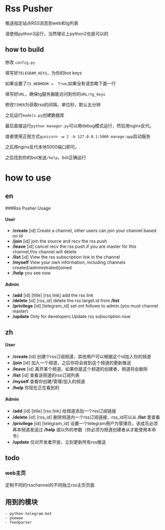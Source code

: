 # Rss Pusher
推送指定站点RSS消息到web和tg列表

请使用python3运行，当然理论上python2也是可以的

## how to build
修改 `config.py` 

填写好`TELEGRAM_KEYS`，为你的bot keys

如果设置了`IS_WEBHOOK =  True`,如果没有请忽略下面一行

填写好`URL`，确保tg服务器能访问到你的`URL/tg_keys`

修改`TIMER`为获取rss的间隔，单位秒，默认五分钟

之后运行`models.py`创建数据库

最后直接运行`python manager.py`可以用debug模式运行，然后用nginx反代。

或者使用正规方式`gunicorn -w 2 -b 127.0.0.1:5000 manage:app`启动服务

之后用nginx反代本地5000端口即可。 

之后找到你的bot发送`/help`，bot正确运行


# how to use
## en
###Rss Pusher Usage

#### User
 - **/create** [id] Create a channel, other users can join your channel based on id
 - **/join** [id] join the source and recv the rss push
 - **/leave** [id] cancel recv the rss push.if you are master for this channel,this channel will delete
 - **/list** [id] View the rss subscription link in the channel
 - **/myself**  View your own information, including channels created/administrated/joined
 - **/help** you see now
#### Admin
 - **/add** [id] [title] [rss link] add the rss link
 - **/delete** [id] [rss_id] delete the rss target.id from **/list**
 - **/privilege** [id] [telegram_id] set ont follows to admin.(you must channel master)
 - **/update** Only for developers.Update rss subscription now
 ## zh
 #### User
 - **/create** [id] 创建个rss订阅频道，其他用户可以根据这个id加入你的频道
 - **/join** [id] 加入一个频道，之后你将会收到这个频道的更新推送
 - **/leave** [id] 离开某个频道，如果你是这个频道的创建者，频道将会删除
 - **/list** [id] 查看该频道的rss订阅列表
 - **/myself** 查看你创建/管理/加入的频道
 - **/help** 你现在正在看到的
#### Admin
 - **/add** [id] [title] [rss link] 给频道添加一个rss订阅链接
 - **/delete** [id] [rss_id] 删除频道内一个rss订阅链接，rss_id可以从 **/list** 里查看
 - **/privilege** [id] [telegram_id] 设置一个telegram用户为管理员，该成员必须再本频道发送过 **/help** 或以外的参数（你必须为频道创建者从才能使用本命令）
 - **/update** 仅对开发者开放，立刻更新所有rss推送
 
## todo

### web主页
定制不同的rsschannel的不同独立rss主页页面
    
## 用到的模块

    - python-telegram-bot
    - peewee
    - feedparser